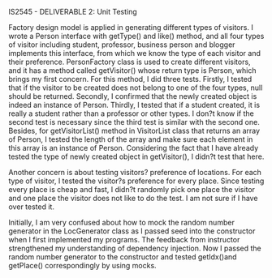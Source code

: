 IS2545 - DELIVERABLE 2: Unit Testing

Factory design model is applied in generating different types of visitors. I wrote a Person interface with getType() and like() method, and all four types of visitor including student, professor, business person and blogger implements this interface, from which we know the type of each visitor and their preference. PersonFactory class is used to create different visitors, and it has a method called getVisitor() whose return type is Person, which brings my first concern. For this method, I did three tests. Firstly, I tested that if the visitor to be created does not belong to one of the four types, null should be returned. Secondly, I confirmed that the newly created object is indeed an instance of Person. Thirdly, I tested that if a student created, it is really a student rather than a professor or other types. I don?t know if the second test is necessary since the third test is similar with the second one. Besides, for getVisitorList() method in VisitorList class that returns an array of Person, I tested the length of the array and make sure each element in this array is an instance of Person. Considering the fact that I have already tested the type of newly created object in getVisitor(), I didn?t test that here.

Another concern is about testing visitors? preference of locations. For each type of visitor, I tested the visitor?s preference for every place. Since testing every place is cheap and fast, I didn?t randomly pick one place the visitor and one place the visitor does not like to do the test. I am not sure if I have over tested it.

Initially, I am very confused about how to mock the random number generator in the LocGenerator class as I passed seed into the constructor when I first implemented my programs. The feedback from instructor strengthened my understanding of dependency injection. Now I passed the random number generator to the constructor and tested getIdx()and getPlace() correspondingly by using mocks.